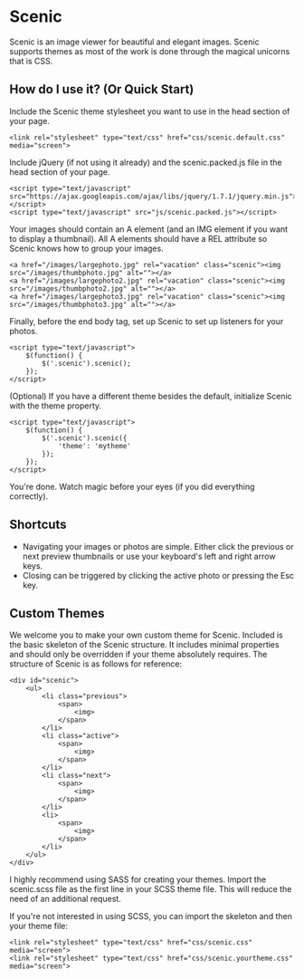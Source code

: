 # Scenic
Scenic is an image viewer for beautiful and elegant images. Scenic supports themes as most of the work is done through the magical unicorns that is CSS.

## How do I use it? (Or Quick Start)

Include the Scenic theme stylesheet you want to use in the head section of your page.

    <link rel="stylesheet" type="text/css" href="css/scenic.default.css" media="screen">

Include jQuery (if not using it already) and the scenic.packed.js file in the head section of your page.

    <script type="text/javascript" src="https://ajax.googleapis.com/ajax/libs/jquery/1.7.1/jquery.min.js"></script>
    <script type="text/javascript" src="js/scenic.packed.js"></script>

Your images should contain an A element (and an IMG element if you want to display a thumbnail). All A elements should have a REL attribute so Scenic knows how to group your images.

    <a href="/images/largephoto.jpg" rel="vacation" class="scenic"><img src="/images/thumbphoto.jpg" alt=""></a>
    <a href="/images/largephoto2.jpg" rel="vacation" class="scenic"><img src="/images/thumbphoto2.jpg" alt=""></a>
    <a href="/images/largephoto3.jpg" rel="vacation" class="scenic"><img src="/images/thumbphoto3.jpg" alt=""></a>

Finally, before the end body tag, set up Scenic to set up listeners for your photos.

    <script type="text/javascript">
        $(function() {
            $('.scenic').scenic();
        });
    </script>

(Optional) If you have a different theme besides the default, initialize Scenic with the theme property.

    <script type="text/javascript">
        $(function() {
            $('.scenic').scenic({
                'theme': 'mytheme'
            });
        });
    </script>

You're done. Watch magic before your eyes (if you did everything correctly).

## Shortcuts

* Navigating your images or photos are simple. Either click the previous or next preview thumbnails or use your keyboard's left and right arrow keys.
* Closing can be triggered by clicking the active photo or pressing the Esc key.

## Custom Themes

We welcome you to make your own custom theme for Scenic. Included is the basic skeleton of the Scenic structure. It includes minimal properties and should only be overridden if your theme absolutely requires.
The structure of Scenic is as follows for reference:

    <div id="scenic">
        <ul>
            <li class="previous">
                <span>
                    <img>
                </span>
            </li>
            <li class="active">
                <span>
                    <img>
                </span>
            </li>
            <li class="next">
                <span>
                    <img>
                </span>
            </li>
            <li>
                <span>
                    <img>
                </span>
            </li>
        </ul>
    </div>

I highly recommend using SASS for creating your themes. Import the scenic.scss file as the first line in your SCSS theme file. This will reduce the need of an additional request.

If you're not interested in using SCSS, you can import the skeleton and then your theme file:

    <link rel="stylesheet" type="text/css" href="css/scenic.css" media="screen">
    <link rel="stylesheet" type="text/css" href="css/scenic.yourtheme.css" media="screen">

